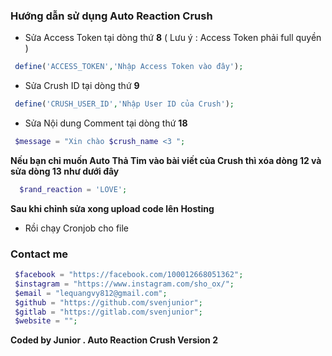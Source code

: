### Hướng dẫn sử dụng Auto Reaction Crush
+ Sửa Access Token tại dòng thứ **8** ( Lưu ý : Access Token phải full quyền )

```php
 define('ACCESS_TOKEN','Nhập Access Token vào đây');
 ```
 + Sửa Crush ID tại dòng thứ **9**

```php
 define('CRUSH_USER_ID','Nhập User ID của Crush');
 ```
 
 + Sửa Nội dung Comment tại dòng thứ **18**
 
```php
 $message = "Xin chào $crush_name <3 ";
```
 
 **Nếu bạn chỉ muốn Auto Thả Tim vào bài viết của Crush thì xóa dòng 12 và sửa dòng 13 như dưới đây**

```php
  $rand_reaction = 'LOVE'; 
```

 **Sau khi chỉnh sửa xong upload code lên Hosting**
 + Rồi chạy Cronjob cho file
 


### Contact me

```php
 $facebook = "https://facebook.com/100012668051362";
 $instagram = "https://www.instagram.com/sho_ox/";
 $email = "lequangvy812@gmail.com";
 $github = "https://github.com/svenjunior";
 $gitlab = "https://gitlab.com/svenjunior";
 $website = "";

```
**Coded by Junior . Auto Reaction Crush Version 2**
 
